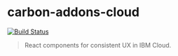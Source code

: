 # carbon-addons-cloud

[![Build Status](https://travis-ci.org/carbon-design-system/carbon-addons-control.svg?branch=master)](https://travis-ci.org/carbon-design-system/carbon-addons-control)

> React components for consistent UX in IBM Cloud.
